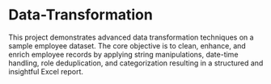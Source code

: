 # Data-Transformation
This project demonstrates advanced data transformation techniques on a sample employee dataset. The core objective is to clean, enhance, and enrich employee records by applying string manipulations, date-time handling, role deduplication, and categorization resulting in a structured and insightful Excel report.
